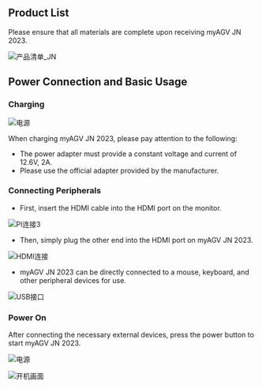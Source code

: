 ## Product List

Please ensure that all materials are complete upon receiving myAGV JN 2023.

![产品清单_JN](../../../resourse/20-myAgv2023/JN/list_JN.png)

## Power Connection and Basic Usage

### Charging

![电源](../../../resourse/20-myAgv2023/PI/dianyuan.jpg)

When charging myAGV JN 2023, please pay attention to the following:

- The power adapter must provide a constant voltage and current of 12.6V, 2A.
- Please use the official adapter provided by the manufacturer.

### Connecting Peripherals

- First, insert the HDMI cable into the HDMI port on the monitor.

![PI连接3](../../../resourse/20-myAgv2023/PI/PI-connect-3.jpg)

- Then, simply plug the other end into the HDMI port on myAGV JN 2023.

![HDMI连接](../../../resourse/20-myAgv2023/PI/HDMI.png)

- myAGV JN 2023 can be directly connected to a mouse, keyboard, and other peripheral devices for use.

![USB接口](../../../resourse/20-myAgv2023/PI/USB.png)

### Power On

After connecting the necessary external devices, press the power button to start myAGV JN 2023.

![电源](../../../resourse/20-myAgv2023/PI/dianyuan.png)

![开机画面](../../../resourse/20-myAgv2023/PI/boot.png)
